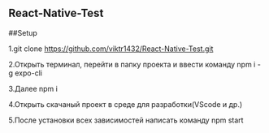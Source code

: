 ## React-Native-Test

##Setup

1.git clone https://github.com/viktr1432/React-Native-Test.git

2.Открыть терминал, перейти в папку проекта и ввести команду npm i -g expo-cli

3.Далее npm i

4.Открыть скачаный проект в среде для разработки(VScode и др.)

5.После установки всех зависимостей написать команду npm start
